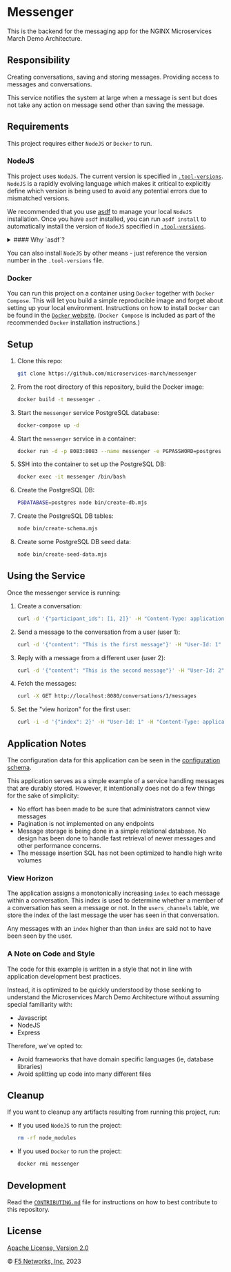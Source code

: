 # Messenger

This is the backend for the messaging app for the NGINX Microservices March Demo Architecture.

## Responsibility

Creating conversations, saving and storing messages. Providing access to messages and conversations.

This service notifies the system at large when a message is sent but does not take any action on message send other than saving the message.

## Requirements

This project requires either `NodeJS` or `Docker` to run.

### NodeJS

This project uses `NodeJS`. The current version is specified in [`.tool-versions`](https://github.com/microservices-march/webhook-receiver/blob/main/.tool-versions). `NodeJS` is a rapidly evolving language which makes it critical to explicitly define which version is being used to avoid any potential errors due to mismatched versions.

We recommended that you use [asdf](https://asdf-vm.com/guide/getting-started.html) to manage your local `NodeJS` installation. Once you have `asdf` installed, you can run `asdf install` to automatically install the version of `NodeJS` specified in [`.tool-versions`](https://github.com/microservices-march/webhook-receiver/blob/main/.tool-versions).

<details>
<summary>
#### Why `asdf`?
</summary>
In a microservices environment, you may have to work on projects that use different versions of a runtime like `NodeJS`, or use a different language altogether!

[asdf](https://asdf-vm.com/guide/getting-started.html) is a single tool that lets you manage multiple versions of different languages in isolation and will automatically install and/or switch to the required runtime/version in any directory that has a `.tool-versions` file.

This is helpful in getting closer to [Dev/prod parity](https://12factor.net/dev-prod-parity) in a microservices environment. As you can see in this project, the [GitHub action workflow](https://github.com/microservices-march/webhook-receiver/blob/main/.github/workflows/test.yml) uses the same version called out in [`.tool-versions`](https://github.com/microservices-march/webhook-receiver/blob/main/.tool-versions) to test the codebase and build a Docker image.

This way, if we use `asdf` we're guaranteed to be developing, testing, and releasing to a consistent version of NodeJS.
</details>

You can also install `NodeJS` by other means - just reference the version number in the `.tool-versions` file.

### Docker

You can run this project on a container using `Docker` together with `Docker Compose`. This will let you build a simple reproducible image and forget about setting up your local environment. Instructions on how to install `Docker` can be found in the [`Docker` website](https://docs.docker.com/get-docker/). (`Docker Compose` is included as part of the recommended `Docker` installation instructions.)

## Setup

1. Clone this repo:

    ```bash
    git clone https://github.com/microservices-march/messenger
    ```

2. From the root directory of this repository, build the Docker image:

    ```bash
    docker build -t messenger .
    ```

3. Start the `messenger` service PostgreSQL database:

    ```bash
    docker-compose up -d
    ```

4. Start the `messenger` service in a container:

    ```bash
    docker run -d -p 8083:8083 --name messenger -e PGPASSWORD=postgres -e CREATE_DB_NAME=messenger -e PGHOST=messenger-db-1 -e AMQPHOST=rabbitmq -e AMQPPORT=5672 -e PORT=8083 --network mm_2023 messenger
    ```

5. SSH into the container to set up the PostgreSQL DB:

    ```bash
    docker exec -it messenger /bin/bash
    ```

6. Create the PostgreSQL DB:

    ```bash
    PGDATABASE=postgres node bin/create-db.mjs
    ```

7. Create the PostgreSQL DB tables:

    ```bash
    node bin/create-schema.mjs
    ```

8. Create some PostgreSQL DB seed data:

    ```bash
    node bin/create-seed-data.mjs
    ```

## Using the Service

Once the messenger service is running:

1. Create a conversation:

    ```bash
    curl -d '{"participant_ids": [1, 2]}' -H "Content-Type: application/json" -X POST http://localhost:8083/conversations
    ```

2. Send a message to the conversation from a user (user 1):

    ```bash
    curl -d '{"content": "This is the first message"}' -H "User-Id: 1" -H "Content-Type: application/json" -X POST 'http://localhost:8080/conversations/1/messages'
    ```

3. Reply with a message from a different user (user 2):

    ```bash
    curl -d '{"content": "This is the second message"}' -H "User-Id: 2" -H "Content-Type: application/json" -X POST 'http://localhost:8080/conversations/1/messages'
    ```

4. Fetch the messages:

    ```bash
    curl -X GET http://localhost:8080/conversations/1/messages
    ```

5. Set the "view horizon" for the first user:

    ```bash
    curl -i -d '{"index": 2}' -H "User-Id: 1" -H "Content-Type: application/json" -X POST 'http://localhost:8080/conversations/1/view_horizon'
    ```

## Application Notes

The configuration data for this application can be seen in the [configuration schema](https://github.com/microservices-march/messenger/blob/main/config/config.mjs).

This application serves as a simple example of a service handling messages that are durably stored. However, it intentionally does not do a few things for the sake of simplicity:

* No effort has been made to be sure that administrators cannot view messages
* Pagination is not implemented on any endpoints
* Message storage is being done in a simple relational database.  No design has been done to handle fast retrieval of newer messages and other performance concerns.
* The message insertion SQL has not been optimized to handle high write volumes

### View Horizon

The application assigns a monotonically increasing `index` to each message within a conversation. This index is used to determine whether a member of a conversation has seen a message or not.  In the `users_channels` table, we store the index of the last message the user has seen in that conversation.

Any messages with an `index` higher than than `index` are said not to have been seen by the user.

### A Note on Code and Style

The code for this example is written in a style that not in line with application development best practices.

Instead, it is optimized to be quickly understood by those seeking to understand the Microservices March Demo Architecture without assuming special familiarity with:

* Javascript
* NodeJS
* Express

Therefore, we've opted to:

* Avoid frameworks that have domain specific languages (ie, database libraries)
* Avoid splitting up code into many different files

## Cleanup

If you want to cleanup any artifacts resulting from running this project, run:

* If you used `NodeJS` to run the project:

  ```bash
  rm -rf node_modules
  ```

* If you used `Docker` to run the project:

  ```bash
  docker rmi messenger
  ```

## Development

Read the [`CONTRIBUTING.md`](https://github.com/microservices-march/messenger/blob/main/CONTRIBUTING.md) file for instructions on how to best contribute to this repository.

## License

[Apache License, Version 2.0](https://github.com/microservices-march/messenger/blob/main/LICENSE)

&copy; [F5 Networks, Inc.](https://www.f5.com/) 2023
